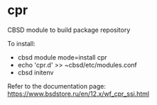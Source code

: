 # cpr
CBSD module to build package repository

To install:

  - cbsd module mode=install cpr
  - echo 'cpr.d' >> ~cbsd/etc/modules.conf
  - cbsd initenv

  Refer to the documentation page: https://www.bsdstore.ru/en/12.x/wf_cpr_ssi.html
